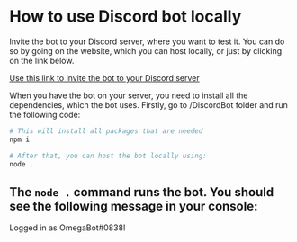 # How to use Discord bot locally

Invite the bot to your Discord server, where you want to test it. You can do so by going on the website, which you can host locally, or just by clicking on the link below.

[Use this link to invite the bot to your Discord server](https://discord.com/api/oauth2/authorize?client_id=1101441641593700432&permissions=8&scope=bot)

When you have the bot on your server, you need to install all the dependencies, which the bot uses.
Firstly, go to /DiscordBot folder and run the following code:

```bash 
# This will install all packages that are needed
npm i

# After that, you can host the bot locally using:
node .
```

## The `node .` command runs the bot. You should see the following message in your console:

Logged in as OmegaBot#0838!
